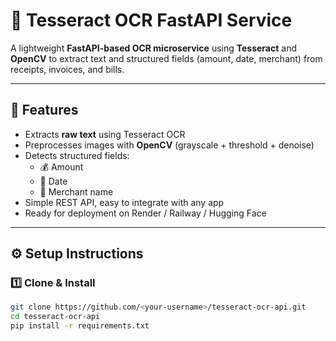 # 🧾 Tesseract OCR FastAPI Service

A lightweight **FastAPI-based OCR microservice** using **Tesseract** and **OpenCV** to extract text and structured fields (amount, date, merchant) from receipts, invoices, and bills.

---

## 🚀 Features
- Extracts **raw text** using Tesseract OCR
- Preprocesses images with **OpenCV** (grayscale + threshold + denoise)
- Detects structured fields:
  - 💰 Amount  
  - 📅 Date  
  - 🏪 Merchant name
- Simple REST API, easy to integrate with any app
- Ready for deployment on Render / Railway / Hugging Face

---

## ⚙️ Setup Instructions

### 1️⃣ Clone & Install
```bash
git clone https://github.com/<your-username>/tesseract-ocr-api.git
cd tesseract-ocr-api
pip install -r requirements.txt
